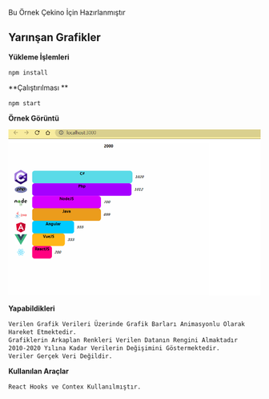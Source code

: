 Bu Örnek Çekino İçin Hazırlanmıştır

## Yarınşan Grafikler

**Yükleme İşlemleri**
~~~~
npm install
~~~~

**Çalıştırılması **
~~~~
npm start
~~~~

**Örnek Görüntü**

<img src="https://raw.githubusercontent.com/YASIINN/reactyarisangrafik/master/src/ekrangoruntusu.png" width="600">

**Yapabildikleri**

~~~~
Verilen Grafik Verileri Üzerinde Grafik Barları Animasyonlu Olarak Hareket Etmektedir.
Grafiklerin Arkaplan Renkleri Verilen Datanın Rengini Almaktadır
2010-2020 Yılına Kadar Verilerin Değişimini Göstermektedir.
Veriler Gerçek Veri Değildir.
~~~~

**Kullanılan Araçlar**

~~~~
React Hooks ve Contex Kullanılmıştır.
~~~~


